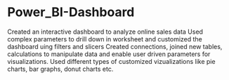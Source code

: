 # Power_BI-Dashboard
Created an interactive dashboard to analyze online sales data
Used complex parameters to drill down in worksheet and customized the dashboard uing filters and slicers
Created connections, joined new tables, calculations to manipulate data and enable user driven parameters for visualizations.
Used different types of customized vizualizations like pie charts, bar graphs, donut charts etc.

